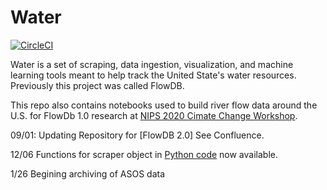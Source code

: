 # Water
[![CircleCI](https://dl.circleci.com/status-badge/img/gh/AIStream-Peelout/Water/tree/master.svg?style=svg)](https://dl.circleci.com/status-badge/redirect/gh/AIStream-Peelout/Water/tree/master)

Water is a set of scraping, data ingestion, visualization, and machine learning tools meant to help track the United State's water resources. Previously this project was called FlowDB.

This repo also contains notebooks used to build river flow data around the U.S. for FlowDb 1.0 research at [NIPS 2020 Cimate Change Workshop](https://arxiv.org/abs/2012.11154).

09/01: Updating Repository for [FlowDB 2.0] See Confluence.

12/06  Functions for scraper object in [Python code](https://github.com/AIStream-Peelout/Water/blob/master/scraping_functions.py) now available.

1/26 Begining archiving of ASOS data